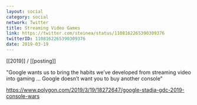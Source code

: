 ```yaml
---
layout: social
category: social
network: Twitter
title: Streaming Video Games
link: https://twitter.com/steinea/status/1108162265390309376
twitterID: 1108162265390309376
date: 2019-03-19
---
```


[[2019]] / [[posting]]

"Google wants us to bring the habits we’ve developed from streaming video into gaming ... Google doesn’t want you to buy another console"

<https://www.polygon.com/2019/3/19/18272647/google-stadia-gdc-2019-console-wars>
